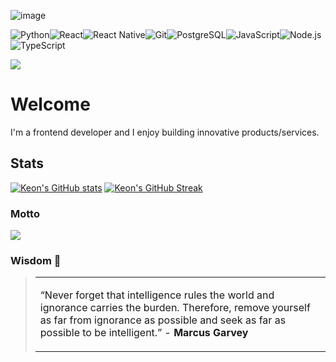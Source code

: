 <!--README.md  -->
<!-- ![image](https://user-images.githubusercontent.com/65476902/147388158-2c91e7ce-2fbd-4c3a-8d93-4380e366fba5.png "Header") -->
![image](https://github.com/terraformer-keon/terraformer-keon/blob/main/Neon_Keon_final23.gif?raw=true "Header")


<img alt="Python" src="https://img.shields.io/badge/python%20-%2314354C.svg?&style=for-the-badge&logo=python&logoColor=white"/><img alt="React" src="https://img.shields.io/badge/React%20-%23007ACC.svg?&style=for-the-badge&logo=React&logoColor=white"/><img alt="React Native" src="https://img.shields.io/badge/react_native%20-%2320232a.svg?&style=for-the-badge&logo=react&logoColor=%2361DAFB"/><img alt="Git" src="https://img.shields.io/badge/git%20-%23F05033.svg?&style=for-the-badge&logo=git&logoColor=white"/><img alt="PostgreSQL" src="https://img.shields.io/badge/PostgreSQL%20-%23007ACC.svg?&style=for-the-badge&logo=PostgreSQL&logoColor=white"><img alt="JavaScript" src="https://img.shields.io/badge/JavaScript%20-%2314354C.svg?&style=for-the-badge&logo=JavaScript&logoColor=white"/><img alt="Node.js" src="https://img.shields.io/badge/Node.js%20-%23007ACC.svg?&style=for-the-badge&logo=Node.js&logoColor=white"><img alt="TypeScript" src="https://img.shields.io/badge/typescript%20-%2314354C.svg?&style=for-the-badge&logo=typescript&logoColor=white"/>

![](https://img.shields.io/badge/Tools-GitHub-informational?style=for-the-badge&logo=GitHub&logoColor=white&color=4AB197)
<!-- ![](https://img.shields.io/badge/Tools-Git-informational?style=for-the-badge&logo=Git&logoColor=white&color=#F05032) -->


  # Welcome
 
 I'm a frontend developer and I enjoy building innovative products/services.
 
 
## Stats 
<!-- start -->
[![Keon's GitHub stats](https://github-readme-stats.vercel.app/api?username=Keon-Jukes&theme=dark&hide=stars,issues&show_icons=true)](https://github.com/Keon-Jukes/github-readme-stats) 
[![Keon's GitHub Streak](http://github-readme-streak-stats.herokuapp.com?user=Keon-Jukes&theme=soft-green&date_format=M%20j%5B%2C%20Y%5D&fire=33DD22)](https://git.io/streak-stats)
<!-- end -->  

### Motto 
![](https://github.com/terraformer-keon/terraformer-keon/blob/main/Keon_codes7.gif?raw=true)

### Wisdom 🧠

> <table><tr><td>
  “Never forget that intelligence rules the world and ignorance carries the burden. Therefore, remove yourself as far from ignorance as possible and seek as far as possible to be intelligent.” - **Marcus Garvey**
</td></tr></table> 



<!-- ## Contact Me
[LinkedIn](https://linkedin.com/in/keonjukes "Contact me") -->





<!--
**terraformer-keon/terraformer-keon** is a ✨ _special_ ✨ repository because its `README.md` (this file) appears on your GitHub profile.


- 🔭 I’m currently working on ...
- 🌱 I’m currently learning ...
- 👯 I’m looking to collaborate on ...
- 🤔 I’m looking for help with ...
- 💬 Ask me about ...
- 📫 How to reach me: ...
- 😄 Pronouns: ...
- ⚡ Fun fact: ...
-->
